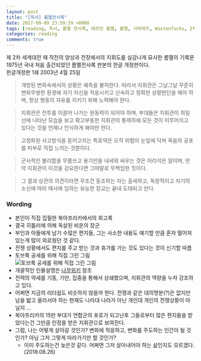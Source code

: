 ```yaml
---
layout: post
title: "[독서] 롬멜전사록"
date: 2017-09-09 23:59:59 +0900
tags: [reading, 독서, 롬멜 전사록, 에르빈 롬멜, 롬멜, 사막여우, Wüstenfuchs, 2차 세계대전, 독일군, 리델 하트]
categories: reading
comments: true
---
```

제 2차 세계대전 때 작전의 양상과 전장에서의 지휘도를 실감나게 묘사한 롬멜의 기록문  
1975년 국내 처음 출간되었던 롬멜전사록 판본의 한글 개정판이다.  
한글개정판 1쇄 2003년 4월 25일

> 개방된 변화속에서의 상황은 예측을 불허한다. 따라서 지휘관은 그날그날 꾸준히 변화무쌍한 환경에 자기 자신을 적응시키고 신속하고 정확한 상황판단을 해야 하며, 항상 행동의 자유를 지키기 위해 노력해야 한다.

> 지휘관은 전투를 이끌어 나가는 원동력이 되어야 하며, 부대들은 지휘관이 최일선에 나타난 모습을 보고 확고부동한 지휘관의 통제하에 모든 것이 이루어지고 있다는 것을 언제나 인식하게 해야만 한다.

> 고정화된 사고방식을 뜯어고치는 특효약은 오직 위험이 눈앞에 닥쳐 죽음의 공포를 피부로 직접 느끼는 것뿐이다.

> 군사적인 불리함을 무릅쓰고 용기만을 내세워 싸우는 것은 어리석은 일이며, 만약 지휘관이 이것을 강요한다면 그야말로 무책임한 짓이다. 

> 그 결과 상관의 의견이라면 무조건 동조하는 자는 출세하고, 독창적이고 자기의 소신에 따라 매사에 임하는 유능한 장교는 끝내 도태되고 만다.

### Wording
* 본인이 직접 집필한 북아프리카에서의 회고록
* 결국 히틀러에 의해 독살된 비운의 장군
* 부인과 아들에게 남기 수많은 편지들, 그는 사소한 내용도 얘기할 만큼 혼자 떨어져 있는게 많이 외로웠던 것 같다.
* 전쟁 상황에서도 편지를 주고 받는 것과 휴가를 가는 것도 있다는 것이 신기할 따름
* 토브룩 공세를 위해 직접 그린 그림  
![토브룩 공세를 위해 직접 그린 그림](https://postfiles.pstatic.net/MjAxNzA5MDlfMjIw/MDAxNTA0OTU1MTIwMTUw.DOE2_OFq9zFXzWIjjB_Lmt4PBWjnWBUhdUY3tHeT1WQg.3f1rCLRENbZ178zzxwz5f8oHZ0a04vG9xHnT3--NXRAg.JPEG.jmy94so/36722597030_a0ac9e6395_o.jpg?type=w773)
* 개괄적인 인물설명은 [나무위키](https://namu.wiki/w/%EC%97%90%EB%A5%B4%EB%B9%88%20%EB%A1%AC%EB%A9%9C) 참조
* 전력의 약세를 기동, 기만, 집중을 통해서 상쇄했으며, 지휘관의 역량을 누차 강조하고 있다. 
* 어쩌면 지금의 리더쉽도 비슷하지 않을까 한다. 전쟁과 같은 대의명분(?)은 없지만 남을 밟고 올라서야 하는 현재도 나라대 나라가 아닌 개인대 개인의 전쟁상황이 아닐지 ...
* 북아프리카의 15만 부대가 연합군의 포로가 되고난후 그들로부터 많은 편지들을 받았다는건 그만큼 인정을 받은 지휘관으로 보여진다.
* 그럼, 나는 어떻게 살아갈 것인가? 변화에 적응하고, 변화를 주도하는 인간이 될 것인가? 아님 그저 그렇게 따라가기만 할 것인가?
  * 이미 주도하는건 늦은것 같다. 어쩌면 그저 살아내어야 하는 삶인지도 모르겠다. (2018.08.26)